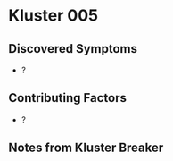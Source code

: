 # Kluster 005

## Discovered Symptoms

- ?

## Contributing Factors

- ?

## Notes from Kluster Breaker

<Please replace this with an explanation of what you broke>
